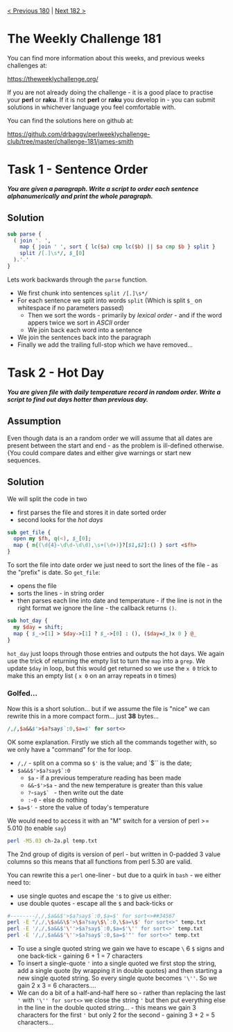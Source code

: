 [< Previous 180](https://github.com/drbaggy/perlweeklychallenge-club/tree/master/challenge-180/james-smith) |
[Next 182 >](https://github.com/drbaggy/perlweeklychallenge-club/tree/master/challenge-182/james-smith)

# The Weekly Challenge 181

You can find more information about this weeks, and previous weeks challenges at:

  https://theweeklychallenge.org/

If you are not already doing the challenge - it is a good place to practise your
**perl** or **raku**. If it is not **perl** or **raku** you develop in - you can
submit solutions in whichever language you feel comfortable with.

You can find the solutions here on github at:

https://github.com/drbaggy/perlweeklychallenge-club/tree/master/challenge-181/james-smith

# Task 1 - Sentence Order

***You are given a paragraph. Write a script to order each sentence alphanumerically and print the whole paragraph.***

## Solution

```perl
sub parse {
  ( join '. ',
    map { join ' ', sort { lc($a) cmp lc($b) || $a cmp $b } split }
    split /[.]\s*/, $_[0]
  ).'.'
}
```

Lets work backwards through the `parse` function.

  * We first chunk into sentences `split /[.]\s*/`
  * For each sentence we split into words `split` (Which is split `$_` on whitespace if no parameters passed)
    * Then we sort the words - primarily by *lexical order* - and if the word appers twice we sort in *ASCII* order
    * We join back each word into a sentence
  * We join the sentences back into the paragraph
  * Finally we add the trailing full-stop which we have removed...

# Task 2 - Hot Day

***You are given file with daily temperature record in random order. Write a script to find out days hotter than previous day.***

## Assumption

Even though data is an a random order we will assume that all dates are present between the start and end - as the problem is ill-defined otherwise. {You could compare dates and either give warnings or start new sequences.

## Solution

We will split the code in two 

 * first parses the file and stores it in date sorted order
 * second looks for the *hot days*

```perl
sub get_file {
  open my $fh, q(<), $_[0];
  map { m{(\d{4}-\d\d-\d\d),\s+(\d+)}?[$1,$2]:() } sort <$fh>
}
```

To sort the file into date order we just need to sort the lines of the file - as the "prefix" is date.  So `get_file`:

  * opens the file
  * sorts the lines - in string order
  * then parses each line into date and temperature - if the line is not in the right format we ignore the line - the callback returns `()`.

```perl
sub hot_day {
  my $day = shift;
  map { $_->[1] > $day->[1] ? $_->[0] : (), ($day=$_)x 0 } @_
}
```

`hot_day` just loops through those entries and outputs the hot days. We again use the trick of returning the empty list to turn the `map` into a `grep`. We update `$day` in loop, but this would get returned so we use the `x 0` trick to make this an empty list ( `x 0` on an array repeats in `0` times)

### Golfed...

Now this is a short solution... but if we assume the file is "nice" we can rewrite this in a more compact form... just **38** bytes...

```perl
/,/,$a&&$'>$a?say$`:0,$a=$' for sort<>
```
OK some explanation. Firstly we stich all the commands together with, so we only have a "command" for the for loop.

 * `/,/` - split on a comma so `$'` is the value; and `$\`` is the date;
 * ``$a&&$'>$a?say$`:0``
   * `$a` - if a previous temperature reading has been made
   * `&&`-`$'>$a` - and the new temperature is greater than this value
   * `?`-``say$` `` - then write out the date 
   * `:`-`0` - else do nothing
 * `$a=$'` - store the value of today's temperature
  

We would need to access it with an "M" switch for a version of perl >= 5.010 (to enable `say`)

```bash
perl -M5.03 ch-2a.pl temp.txt
```
The 2nd group of digits is version of perl - but written in 0-padded 3 value columns so this means that all functions from perl 5.30 are valid.

You can rewrite this a `perl` one-liner - but due to a quirk in `bash` - we either need to:

 * use single quotes and escape the `'`s to give us either:
 * use double quotes - escape all the `$` and back-ticks or
 

```bash
#--------/,/,$a&&$'>$a?say$`:0,$a=$' for sort<>##34567
perl -E "/,/,\$a&&\$'>\$a?say\$\`:0,\$a=\$' for sort<>" temp.txt
perl -E '/,/,$a&&$'\''>$a?say$`:0,$a=$'\'' for sort<>' temp.txt
perl -E '/,/,$a&&$'\''>$a?say$`:0,$a=$'"' for sort<>" temp.txt
```

  * To use a single quoted string we gain we have to escape `\` 6 `$` signs and one back-tick - gaining 6 + 1 = 7 characters
  * To insert a single-quote `'` into a single quoted we first stop the string, add a single quote (by wrapping it in double quotes) and then starting a new single quoted string. So every single quote becomes `'\''`. So we gain 2 x 3 = 6 characters....
  * We can do a bit of a half-and-half here so - rather than replacing the last `'` with `'\'' for sort<>` we close the string `'` but then put everything else in the line in the double quoted string... - this means we gain 3 characters for the first `'` but only 2 for the second - gaining 3 + 2 = 5 characters...
